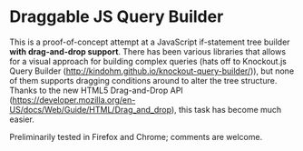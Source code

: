 Draggable JS Query Builder
==============
This is a proof-of-concept attempt at a JavaScript if-statement tree builder **with drag-and-drop support**. There has been various libraries that allows for a visual approach for building complex queries (hats off to Knockout.js Query Builder (http://kindohm.github.io/knockout-query-builder/)), but none of them supports dragging conditions around to alter the tree structure. Thanks to the new HTML5 Drag-and-Drop API (https://developer.mozilla.org/en-US/docs/Web/Guide/HTML/Drag_and_drop), this task has become much easier. 

Preliminarily tested in Firefox and Chrome; comments are welcome. 
